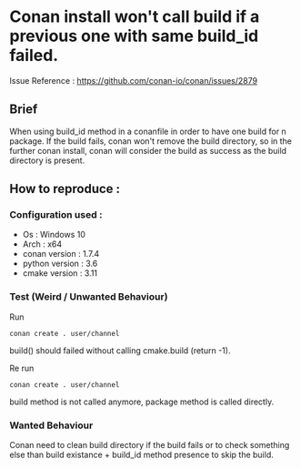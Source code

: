 # Conan install won't call build if a previous one with same build_id failed.

Issue Reference : https://github.com/conan-io/conan/issues/2879

## Brief 

When using build_id method in a conanfile in order to have one build for n package.
If the build fails, conan won't remove the build directory, so in the further conan install, conan will consider the build as success as the build directory is present.

## How to reproduce : 

### Configuration used : 

- Os : Windows 10
- Arch : x64
- conan version : 1.7.4
- python version : 3.6
- cmake version : 3.11

### Test (Weird / Unwanted Behaviour)

Run 

```
conan create . user/channel
```
build() should failed without calling cmake.build (return -1).

Re run 
```
conan create . user/channel
```

build method is not called anymore, package method is called directly.

### Wanted Behaviour 

Conan need to clean build directory if the build fails or to check something else than build existance + build_id method presence to skip the build.
